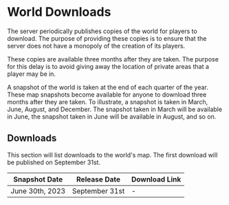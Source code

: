 # World Downloads

The server periodically publishes copies of the world for players to download. The purpose of providing these copies is to ensure that the server does not have a monopoly of the creation of its players.

These copies are available three months after they are taken. The purpose for this delay is to avoid giving away the location of private areas that a player may be in.

A snapshot of the world is taken at the end of each quarter of the year. These map snapshots become available for anyone to download three months after they are taken. To illustrate, a snapshot is taken in March, June, August, and December. The snapshot taken in March will be available in June, the snapshot taken in June will be available in August, and so on.

## Downloads

This section will list downloads to the world's map. The first download will be published on September 31st.

| Snapshot Date       | Release Date     | Download Link |
| ------------------- | ---------------- | ------------- |
| June 30th, 2023 | September 31st | -             |
